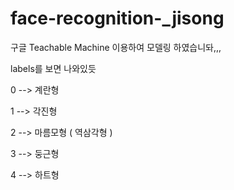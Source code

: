 # face-recognition-_jisong
구글 Teachable Machine 이용하여 모델링 하였습니돠,,, 



labels를 보면 나와있듯 



0 --> 계란형 

1 --> 각진형 

2 --> 마름모형 ( 역삼각형 ) 

3 --> 둥근형  

4 --> 하트형 
 
